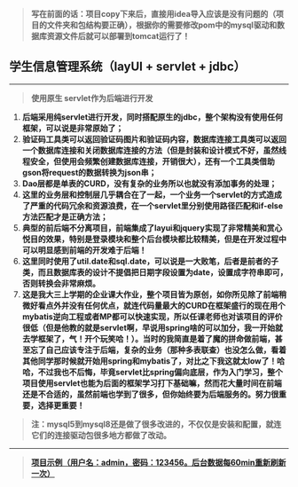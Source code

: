 > **写在前面的话：项目copy下来后，直接用idea导入应该是没有问题的（项目的文件夹和包结构要正确），根据你的需要修改pom中的mysql驱动和数据库资源文件后就可以部署到tomcat运行了！**
## 学生信息管理系统（**layUI + servlet + jdbc**）
***
> **使用原生 servlet作为后端进行开发**
1. **后端采用纯servlet进行开发，同时搭配原生的jdbc，整个架构没有使用任何框架，可以说是非常原始了；**    
2. **验证码工具类可以返回验证码图片和验证码内容，数据库连接工具类可以返回一个数据库连接和关闭数据库连接的方法（但是封装和设计模式不好，虽然线程安全，但使用会频繁创建数据库连接，开销很大），还有一个工具类借助gson将request的数据转换为json串；**   
3. **Dao层都是单表的CURD，没有复杂的业务所以也就没有添加事务的处理；**
4. **这里的业务层和控制层几乎耦合在了一起，一个业务一个servlet的方式造成了严重的代码冗余和资源浪费，在一个servlet里分别使用路径匹配和if-else方法匹配才是正确方法；**  
5. **典型的前后端不分离项目，前端集成了layui和jquery实现了非常精美和赏心悦目的效果，特别是登录模块和整个后台模块都比较精美，但是在开发过程中可以明显感到前端的开发难于后端！**    
6. **这里同时使用了util.date和sql.date，可以说是一大败笔，后者是前者的子类，而且数据库表的设计不提倡把日期字段设置为date，设置成字符串即可，否则转换会非常麻烦。**
7. **这是我大三上学期的企业课大作业，整个项目皆为原创，如你所见除了前端稍微好看点外并没有任何优点，就连代码量最大的CURD在框架盛行的现在用个mybatis逆向工程或者MP都可以快速实现，所以任课老师也对该项目的评价很低（但是他教的就是servlet啊，早说用spring啥的可以加分，我一开始就去学框架了，气！开个玩笑哈！）。当时的我简直是着了魔的拼命做前端，甚至忘了自己应该专注于后端，复杂的业务（那种多表联查）也没怎么做，看着其他同学那时候就开始用spring和mybatis了，对比之下我这就太low了！哈哈，不过我也不后悔，毕竟servlet比spring偏向底层，作为入门学习，整个项目使用servlet也能为后面的框架学习打下基础嘛，然而花大量时间在前端还是不合适的，虽然前端也学到了很多，但你始终要为后端服务的。努力很重要，选择更重要！**
> **注：mysql5到mysql8还是做了很多改进的，不仅仅是安装和配置，就连它们的连接驱动包很多地方都做了改动。** 
***
> **[项目示例（用户名：admin，密码：123456。后台数据每60min重新刷新一次）](http://47.98.130.70:8080)**
